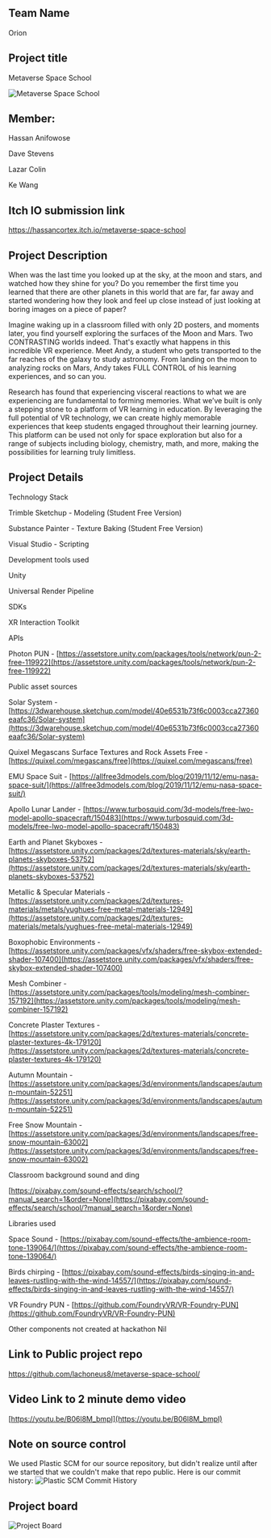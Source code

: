 ## Team Name

Orion

## Project title

Metaverse Space School

<img src="img\MetaverseSpaceSchoolPosterSmall.png" alt="Metaverse Space School">

## Member:

Hassan Anifowose

Dave Stevens

Lazar Colin

Ke Wang

## Itch IO submission link

https://hassancortex.itch.io/metaverse-space-school

## Project Description

When was the last time you looked up at the sky, at the moon and stars, and watched how they shine for you? Do you remember the first time you learned that there are other planets in this world that are far, far away and started wondering how they look and feel up close instead of just looking at boring images on a piece of paper?

Imagine waking up in a classroom filled with only 2D posters, and moments later, you find yourself exploring the surfaces of the Moon and Mars. Two CONTRASTING worlds indeed. That's exactly what happens in this incredible VR experience. Meet Andy, a student who gets transported to the far reaches of the galaxy to study astronomy. From landing on the moon to analyzing rocks on Mars, Andy takes FULL CONTROL of his learning experiences, and so can you.

Research has found that experiencing visceral reactions to what we are experiencing are fundamental to forming memories. What we’ve built is only a stepping stone to a platform of VR learning in education. By leveraging the full potential of VR technology, we can create highly memorable experiences that keep students engaged throughout their learning journey. This platform can be used not only for space exploration but also for a range of subjects including biology, chemistry, math, and more, making the possibilities for learning truly limitless.


## Project Details

Technology Stack

Trimble Sketchup - Modeling (Student Free Version)

Substance Painter - Texture Baking (Student Free Version)

Visual Studio - Scripting



Development tools used

Unity

Universal Render Pipeline

  

SDKs

XR Interaction Toolkit

  

APIs

Photon PUN - [https://assetstore.unity.com/packages/tools/network/pun-2-free-119922](https://assetstore.unity.com/packages/tools/network/pun-2-free-119922)

  

Public asset sources

Solar System - [https://3dwarehouse.sketchup.com/model/40e6531b73f6c0003cca27360eaafc36/Solar-system](https://3dwarehouse.sketchup.com/model/40e6531b73f6c0003cca27360eaafc36/Solar-system)

Quixel Megascans Surface Textures and Rock Assets Free - [https://quixel.com/megascans/free](https://quixel.com/megascans/free)

EMU Space Suit - [https://allfree3dmodels.com/blog/2019/11/12/emu-nasa-space-suit/](https://allfree3dmodels.com/blog/2019/11/12/emu-nasa-space-suit/)

Apollo Lunar Lander - [https://www.turbosquid.com/3d-models/free-lwo-model-apollo-spacecraft/150483](https://www.turbosquid.com/3d-models/free-lwo-model-apollo-spacecraft/150483)

Earth and Planet Skyboxes - [https://assetstore.unity.com/packages/2d/textures-materials/sky/earth-planets-skyboxes-53752](https://assetstore.unity.com/packages/2d/textures-materials/sky/earth-planets-skyboxes-53752)

Metallic & Specular Materials -  [https://assetstore.unity.com/packages/2d/textures-materials/metals/yughues-free-metal-materials-12949](https://assetstore.unity.com/packages/2d/textures-materials/metals/yughues-free-metal-materials-12949)

Boxophobic Environments - [https://assetstore.unity.com/packages/vfx/shaders/free-skybox-extended-shader-107400](https://assetstore.unity.com/packages/vfx/shaders/free-skybox-extended-shader-107400)

Mesh Combiner - [https://assetstore.unity.com/packages/tools/modeling/mesh-combiner-157192](https://assetstore.unity.com/packages/tools/modeling/mesh-combiner-157192)

Concrete Plaster Textures -  [https://assetstore.unity.com/packages/2d/textures-materials/concrete-plaster-textures-4k-179120](https://assetstore.unity.com/packages/2d/textures-materials/concrete-plaster-textures-4k-179120)

Autumn Mountain -  [https://assetstore.unity.com/packages/3d/environments/landscapes/autumn-mountain-52251](https://assetstore.unity.com/packages/3d/environments/landscapes/autumn-mountain-52251)

Free Snow Mountain -  [https://assetstore.unity.com/packages/3d/environments/landscapes/free-snow-mountain-63002](https://assetstore.unity.com/packages/3d/environments/landscapes/free-snow-mountain-63002)

Classroom background sound and ding

[https://pixabay.com/sound-effects/search/school/?manual_search=1&order=None](https://pixabay.com/sound-effects/search/school/?manual_search=1&order=None)
  
  

Libraries used

Space Sound - [https://pixabay.com/sound-effects/the-ambience-room-tone-139064/](https://pixabay.com/sound-effects/the-ambience-room-tone-139064/)

Birds chirping - [https://pixabay.com/sound-effects/birds-singing-in-and-leaves-rustling-with-the-wind-14557/](https://pixabay.com/sound-effects/birds-singing-in-and-leaves-rustling-with-the-wind-14557/)

VR Foundry PUN - [https://github.com/FoundryVR/VR-Foundry-PUN](https://github.com/FoundryVR/VR-Foundry-PUN)

  
  

Other components not created at hackathon
Nil

  

## Link to Public project repo
https://github.com/lachoneus8/metaverse-space-school/
  

## Video Link to 2 minute demo video
[https://youtu.be/B06l8M_bmpI](https://youtu.be/B06l8M_bmpI)

## Note on source control

We used Plastic SCM for our source repository, but didn't realize until after we started that we couldn't make that repo public.  Here is our commit history:
<img src="img\PlasticSCMCommitHistory.png" alt="Plastic SCM Commit History">

## Project board
<img src="img\TeamOrionProjectBoard.png" alt="Project Board">
